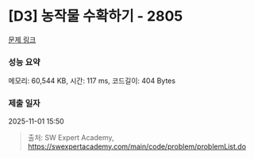 # [D3] 농작물 수확하기 - 2805 

[문제 링크](https://swexpertacademy.com/main/code/problem/problemDetail.do?contestProbId=AV7GLXqKAWYDFAXB) 

### 성능 요약

메모리: 60,544 KB, 시간: 117 ms, 코드길이: 404 Bytes

### 제출 일자

2025-11-01 15:50



> 출처: SW Expert Academy, https://swexpertacademy.com/main/code/problem/problemList.do